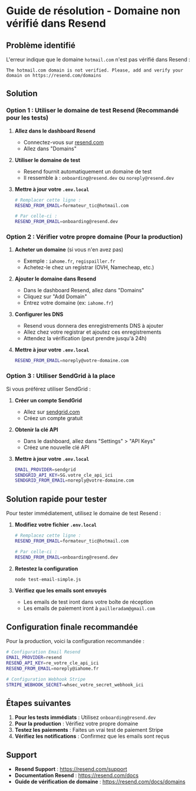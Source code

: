 # Guide de résolution - Domaine non vérifié dans Resend

## Problème identifié

L'erreur indique que le domaine `hotmail.com` n'est pas vérifié dans Resend :
```
The hotmail.com domain is not verified. Please, add and verify your domain on https://resend.com/domains
```

## Solution

### Option 1 : Utiliser le domaine de test Resend (Recommandé pour les tests)

1. **Allez dans le dashboard Resend**
   - Connectez-vous sur [resend.com](https://resend.com)
   - Allez dans "Domains"

2. **Utiliser le domaine de test**
   - Resend fournit automatiquement un domaine de test
   - Il ressemble à : `onboarding@resend.dev` ou `noreply@resend.dev`

3. **Mettre à jour votre `.env.local`**
   ```bash
   # Remplacer cette ligne :
   RESEND_FROM_EMAIL=formateur_tic@hotmail.com
   
   # Par celle-ci :
   RESEND_FROM_EMAIL=onboarding@resend.dev
   ```

### Option 2 : Vérifier votre propre domaine (Pour la production)

1. **Acheter un domaine** (si vous n'en avez pas)
   - Exemple : `iahome.fr`, `regispailler.fr`
   - Achetez-le chez un registrar (OVH, Namecheap, etc.)

2. **Ajouter le domaine dans Resend**
   - Dans le dashboard Resend, allez dans "Domains"
   - Cliquez sur "Add Domain"
   - Entrez votre domaine (ex: `iahome.fr`)

3. **Configurer les DNS**
   - Resend vous donnera des enregistrements DNS à ajouter
   - Allez chez votre registrar et ajoutez ces enregistrements
   - Attendez la vérification (peut prendre jusqu'à 24h)

4. **Mettre à jour votre `.env.local`**
   ```bash
   RESEND_FROM_EMAIL=noreply@votre-domaine.com
   ```

### Option 3 : Utiliser SendGrid à la place

Si vous préférez utiliser SendGrid :

1. **Créer un compte SendGrid**
   - Allez sur [sendgrid.com](https://sendgrid.com)
   - Créez un compte gratuit

2. **Obtenir la clé API**
   - Dans le dashboard, allez dans "Settings" > "API Keys"
   - Créez une nouvelle clé API

3. **Mettre à jour votre `.env.local`**
   ```bash
   EMAIL_PROVIDER=sendgrid
   SENDGRID_API_KEY=SG.votre_cle_api_ici
   SENDGRID_FROM_EMAIL=noreply@votre-domaine.com
   ```

## Solution rapide pour tester

Pour tester immédiatement, utilisez le domaine de test Resend :

1. **Modifiez votre fichier `.env.local`**
   ```bash
   # Remplacez cette ligne :
   RESEND_FROM_EMAIL=formateur_tic@hotmail.com
   
   # Par celle-ci :
   RESEND_FROM_EMAIL=onboarding@resend.dev
   ```

2. **Retestez la configuration**
   ```bash
   node test-email-simple.js
   ```

3. **Vérifiez que les emails sont envoyés**
   - Les emails de test iront dans votre boîte de réception
   - Les emails de paiement iront à `pailleradam@gmail.com`

## Configuration finale recommandée

Pour la production, voici la configuration recommandée :

```bash
# Configuration Email Resend
EMAIL_PROVIDER=resend
RESEND_API_KEY=re_votre_cle_api_ici
RESEND_FROM_EMAIL=noreply@iahome.fr

# Configuration Webhook Stripe
STRIPE_WEBHOOK_SECRET=whsec_votre_secret_webhook_ici
```

## Étapes suivantes

1. **Pour les tests immédiats** : Utilisez `onboarding@resend.dev`
2. **Pour la production** : Vérifiez votre propre domaine
3. **Testez les paiements** : Faites un vrai test de paiement Stripe
4. **Vérifiez les notifications** : Confirmez que les emails sont reçus

## Support

- **Resend Support** : https://resend.com/support
- **Documentation Resend** : https://resend.com/docs
- **Guide de vérification de domaine** : https://resend.com/docs/domains 